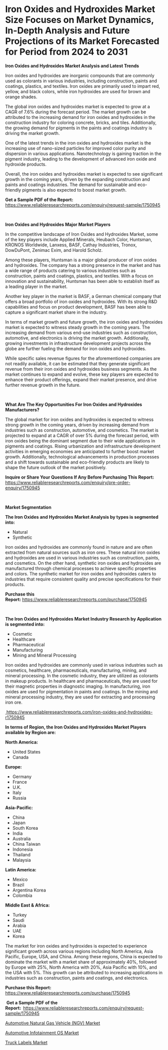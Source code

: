 <p><h1>Iron Oxides and Hydroxides Market Size Focuses on Market Dynamics, In-Depth Analysis and Future Projections of its Market Forecasted for Period from 2024 to 2031</h1></p><p><strong>Iron Oxides and Hydroxides Market Analysis and Latest Trends</strong></p>
<p><p>Iron oxides and hydroxides are inorganic compounds that are commonly used as colorants in various industries, including construction, paints and coatings, plastics, and textiles. Iron oxides are primarily used to impart red, yellow, and black colors, while iron hydroxides are used for brown and orange shades.</p><p>The global iron oxides and hydroxides market is expected to grow at a CAGR of 7.6% during the forecast period. The market growth can be attributed to the increasing demand for iron oxides and hydroxides in the construction industry for coloring concrete, bricks, and tiles. Additionally, the growing demand for pigments in the paints and coatings industry is driving the market growth.</p><p>One of the latest trends in the iron oxides and hydroxides market is the increasing use of nano-sized particles for improved color purity and dispersion in various applications. Nanotechnology is gaining traction in the pigment industry, leading to the development of advanced iron oxide and hydroxide products.</p><p>Overall, the iron oxides and hydroxides market is expected to see significant growth in the coming years, driven by the expanding construction and paints and coatings industries. The demand for sustainable and eco-friendly pigments is also expected to boost market growth.</p></p>
<p><strong>Get a Sample PDF of the Report:&nbsp;</strong> <a href="https://www.reliableresearchreports.com/enquiry/request-sample/1750945">https://www.reliableresearchreports.com/enquiry/request-sample/1750945</a></p>
<p>&nbsp;</p>
<p><strong>Iron Oxides and Hydroxides Major Market Players</strong></p>
<p><p>In the competitive landscape of Iron Oxides and Hydroxides Market, some of the key players include Applied Minerals, Heubach Color, Huntsman, KRONOS Worldwide, Lanxess, BASF, Cathay Industries, Tronox, DowDuPont, Zenimac Exim, and Harold Scholz. </p><p>Among these players, Huntsman is a major global producer of iron oxides and hydroxides. The company has a strong presence in the market and has a wide range of products catering to various industries such as construction, paints and coatings, plastics, and textiles. With a focus on innovation and sustainability, Huntsman has been able to establish itself as a leading player in the market.</p><p>Another key player in the market is BASF, a German chemical company that offers a broad portfolio of iron oxides and hydroxides. With its strong R&D capabilities and focus on product development, BASF has been able to capture a significant market share in the industry.</p><p>In terms of market growth and future growth, the iron oxides and hydroxides market is expected to witness steady growth in the coming years. The increasing demand from various end-use industries such as construction, automotive, and electronics is driving the market growth. Additionally, growing investments in infrastructure development projects across the globe are further fueling the demand for iron oxides and hydroxides.</p><p>While specific sales revenue figures for the aforementioned companies are not readily available, it can be estimated that they generate significant revenue from their iron oxides and hydroxides business segments. As the market continues to expand and evolve, these key players are expected to enhance their product offerings, expand their market presence, and drive further revenue growth in the future.</p></p>
<p>&nbsp;</p>
<p><strong>What Are The Key Opportunities For Iron Oxides and Hydroxides Manufacturers?</strong></p>
<p><p>The global market for iron oxides and hydroxides is expected to witness strong growth in the coming years, driven by increasing demand from industries such as construction, automotive, and cosmetics. The market is projected to expand at a CAGR of over 5% during the forecast period, with iron oxides being the dominant segment due to their wide applications in pigments and coatings. Rising urbanization and infrastructure development activities in emerging economies are anticipated to further boost market growth. Additionally, technological advancements in production processes and a shift towards sustainable and eco-friendly products are likely to shape the future outlook of the market positively.</p></p>
<p><strong>Inquire or Share Your Questions If Any Before Purchasing This Report:</strong> <a href="https://www.reliableresearchreports.com/enquiry/pre-order-enquiry/1750945">https://www.reliableresearchreports.com/enquiry/pre-order-enquiry/1750945</a></p>
<p>&nbsp;</p>
<p><strong>Market Segmentation</strong></p>
<p><strong>The Iron Oxides and Hydroxides Market Analysis by types is segmented into:</strong></p>
<p><ul><li>Natural</li><li>Synthetic</li></ul></p>
<p><p>Iron oxides and hydroxides are commonly found in nature and are often extracted from natural sources such as iron ores. These natural iron oxides and hydroxides are used in various industries such as construction, paints, and cosmetics. On the other hand, synthetic iron oxides and hydroxides are manufactured through chemical processes to achieve specific properties and colors. The synthetic market for iron oxides and hydroxides caters to industries that require consistent quality and precise specifications for their products.</p></p>
<p><strong>Purchase this Report:&nbsp;</strong><a href="https://www.reliableresearchreports.com/purchase/1750945">https://www.reliableresearchreports.com/purchase/1750945</a></p>
<p>&nbsp;</p>
<p><strong>The Iron Oxides and Hydroxides Market Industry Research by Application is segmented into:</strong></p>
<p><ul><li>Cosmetic</li><li>Healthcare</li><li>Pharmaceutical</li><li>Manufacturing</li><li>Mining and Mineral Processing</li></ul></p>
<p><p>Iron oxides and hydroxides are commonly used in various industries such as cosmetics, healthcare, pharmaceuticals, manufacturing, mining, and mineral processing. In the cosmetic industry, they are utilized as colorants in makeup products. In healthcare and pharmaceuticals, they are used for their magnetic properties in diagnostic imaging. In manufacturing, iron oxides are used for pigmentation in paints and coatings. In the mining and mineral processing industry, they are used for extracting and processing iron ore.</p></p>
<p><a href="https://www.reliableresearchreports.com/iron-oxides-and-hydroxides-r1750945">&nbsp;https://www.reliableresearchreports.com/iron-oxides-and-hydroxides-r1750945</a></p>
<p><strong>In terms of Region, the Iron Oxides and Hydroxides Market Players available by Region are:</strong></p>
<p>
    <p> <strong> North America: </strong>
        <ul>
            <li>United States</li>
            <li>Canada</li>
        </ul>
        </p> 
    <p> <strong> Europe: </strong>
        <ul>
            <li>Germany</li>
            <li>France</li>
            <li>U.K.</li>
            <li>Italy</li>
            <li>Russia</li>
        </ul>
        </p> 
    <p> <strong> Asia-Pacific: </strong>
        <ul>
            <li>China</li>
            <li>Japan</li>
            <li>South Korea</li>
            <li>India</li>
            <li>Australia</li>
            <li>China Taiwan</li>
            <li>Indonesia</li>
            <li>Thailand</li>
            <li>Malaysia</li>
        </ul>
        </p> 
    <p> <strong> Latin America: </strong>
        <ul>
            <li>Mexico</li>
            <li>Brazil</li>
            <li>Argentina Korea</li>
            <li>Colombia</li>
        </ul>
        </p> 
    <p> <strong> Middle East & Africa: </strong>
        <ul>
            <li>Turkey</li>
            <li>Saudi</li>
            <li>Arabia</li>
            <li>UAE</li>
            <li>Korea</li>
        </ul>
    </p>
    </p>
<p><p>The market for iron oxides and hydroxides is expected to experience significant growth across various regions including North America, Asia Pacific, Europe, USA, and China. Among these regions, China is expected to dominate the market with a market share of approximately 40%, followed by Europe with 25%, North America with 20%, Asia Pacific with 10%, and the USA with 5%. This growth can be attributed to increasing applications in industries such as construction, paints and coatings, and electronics.</p></p>
<p><strong>Purchase this Report: </strong><a href="https://www.reliableresearchreports.com/purchase/1750945">https://www.reliableresearchreports.com/purchase/1750945</a></p>
<p>&nbsp;<strong>Get a Sample PDF of the Report:&nbsp;&nbsp;</strong><a href="https://www.reliableresearchreports.com/enquiry/request-sample/1750945">https://www.reliableresearchreports.com/enquiry/request-sample/1750945</a></p>
<p><strong></strong></p>
<p><p><a href="https://medium.com/@clairhane1992/automotive-natural-gas-vehicle-ngv-market-global-market-share-and-ranking-overall-sales-and-0a1c08099be6">Automotive Natural Gas Vehicle (NGV) Market</a></p><p><a href="https://medium.com/@othaleffler24/navigating-the-global-automotive-infotainment-os-market-landscape-trends-forecasts-and-impact-819c0d315ac7">Automotive Infotainment OS Market</a></p><p><a href="https://medium.com/@amyjacobi/global-truck-labels-market-opportunities-and-forecast-for-period-from-2024-to-2031-64df8f4d9875">Truck Labels Market</a></p></p>